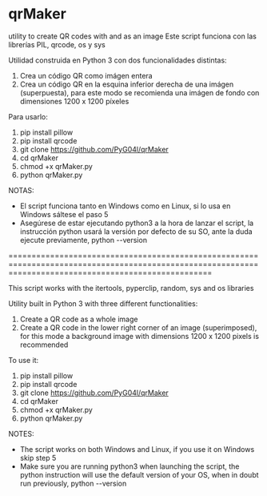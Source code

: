 # qrMaker
utility to create QR codes with and as an image
Este script funciona con las librerías PIL, qrcode, os y sys

Utilidad construida en Python 3 con dos funcionalidades distintas:

1) Crea un código QR como imágen entera
2) Crea un código QR en la esquina inferior derecha de una imágen (superpuesta),
para este modo se recomienda una imágen de fondo con dimensiones 1200 x 1200 píxeles

Para usarlo:
1) pip install pillow
2) pip install qrcode
3) git clone https://github.com/PyG04l/qrMaker
4) cd qrMaker
5) chmod +x qrMaker.py
6) python qrMaker.py

NOTAS: 
* El script funciona tanto en Windows como en Linux, si lo usa en Windows sáltese el paso 5
* Asegúrese de estar ejecutando python3 a la hora de lanzar el script, la instrucción python usará la versión por defecto de su SO, 
ante la duda ejecute previamente, python --version

========================================================================================================================================================

This script works with the itertools, pyperclip, random, sys and os libraries 

Utility built in Python 3 with three different functionalities:

1) Create a QR code as a whole image
2) Create a QR code in the lower right corner of an image (superimposed), 
for this mode a background image with dimensions 1200 x 1200 pixels is recommended

To use it:
1) pip install pillow
2) pip install qrcode
2) git clone https://github.com/PyG04l/qrMaker
3) cd qrMaker
4) chmod +x qrMaker.py
5) python qrMaker.py

NOTES: 
* The script works on both Windows and Linux, if you use it on Windows skip step 5
* Make sure you are running python3 when launching the script, the python instruction will use the default version of your OS, 
when in doubt run previously, python --version
